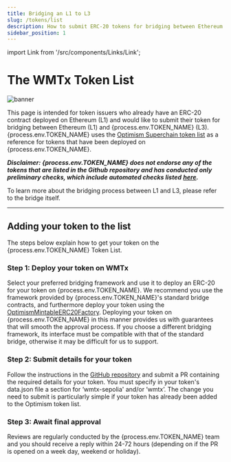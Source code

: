 ```yaml
---
title: Bridging an L1 to L3
slug: /tokens/list
description: How to submit ERC-20 tokens for bridging between Ethereum (L1) and WMTx (L3) as a token issuer.
sidebar_position: 1
---
```


import Link from '/src/components/Links/Link';

# The WMTx Token List

<img src="../img/bridge.png" title="banner" />

This page is intended for token issuers who already have an ERC-20 contract deployed on Ethereum (L1) and would like to submit their token for bridging between Ethereum (L1) and {process.env.TOKEN_NAME} (L3). {process.env.TOKEN_NAME} uses the [Optimism Superchain token list](https://github.com/ethereum-optimism/ethereum-optimism.github.io) as a reference for tokens that have been deployed on {process.env.TOKEN_NAME}.

**_Disclaimer: {process.env.TOKEN_NAME} does not endorse any of the tokens that are listed in the Github repository and has conducted only preliminary checks, which include automated checks listed_** [**_here_**](https://github.com/ethereum-optimism/ethereum-optimism.github.io)**_._**

To learn more about the bridging process between L1 and L3, please refer to the <Link url={process.env.BRIDGE_TESTNET}>bridge itself</Link>.


---

## Adding your token to the list

The steps below explain how to get your token on the {process.env.TOKEN_NAME} Token List.

### Step 1: Deploy your token on WMTx

Select your preferred bridging framework and use it to deploy an ERC-20 for your token on {process.env.TOKEN_NAME}. We recommend you use the framework provided by {process.env.TOKEN_NAME}'s standard bridge contracts, and furthermore deploy your token using the [OptimismMintableERC20Factory](/building-with-wmtx/wmtx-contracts). Deploying your token on {process.env.TOKEN_NAME} in this manner provides us with guarantees that will smooth the approval process. If you choose a different bridging framework, its interface must be compatible with that of the standard bridge, otherwise it may be difficult for us to support.

### Step 2: Submit details for your token

Follow the instructions in the [GitHub repository](https://github.com/ethereum-optimism/ethereum-optimism.github.io) and submit a PR containing the required details for your token. You must specify in your token's data.json file a section for ‘wmtx-sepolia' and/or ‘wmtx’. The change you need to submit is particularly simple if your token has already been added to the Optimism token list.

### Step 3: Await final approval

Reviews are regularly conducted by the {process.env.TOKEN_NAME} team and you should receive a reply within 24-72 hours (depending on if the PR is opened on a week day, weekend or holiday).
